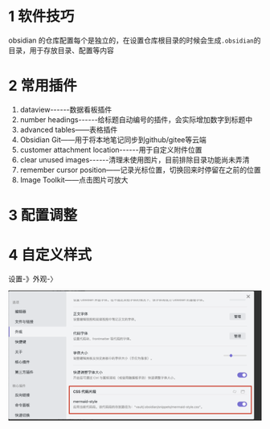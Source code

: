 
# 1 软件技巧
obsidian 的仓库配置每个是独立的，在设置仓库根目录的时候会生成`.obsidian`的目录，用于存放目录、配置等内容



# 2 常用插件
1. dataview------数据看板插件
2. number headings------给标题自动编号的插件，会实际增加数字到标题中
3. advanced tables——表格插件
4. Obsidian Git——用于将本地笔记同步到github/gitee等云端
5. customer attachment location------用于自定义附件位置
6. clear unused images------清理未使用图片，目前排除目录功能尚未弄清
7. remember cursor position——记录光标位置，切换回来时停留在之前的位置
8. Image Toolkit——点击图片可放大


# 3 配置调整

# 4 自定义样式
设置-》外观-〉

![](obsidian.assets/image-20220928164657031.png)



